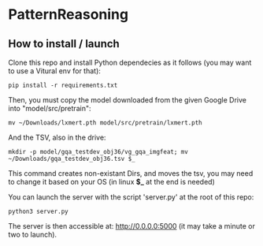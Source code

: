 # PatternReasoning



## How to install / launch


Clone this repo and install Python dependecies as it follows (you may want to use a Vitural env for that):


```
pip install -r requirements.txt
```

Then, you must copy the model downloaded from the given Google Drive into "model/src/pretrain":

```
mv ~/Downloads/lxmert.pth model/src/pretrain/lxmert.pth
```

And the TSV, also in the drive:

```
mkdir -p model/gqa_testdev_obj36/vg_gqa_imgfeat; mv ~/Downloads/gqa_testdev_obj36.tsv $_
```

This command creates non-existant Dirs, and moves the tsv, you may need to change it based on your OS (in linux **$_** at the end is needed)



You can launch the server with the script 'server.py' at the root of this repo:


```
python3 server.py
```




The server is then accessible at: http://0.0.0.0:5000 (it may take a minute or two to launch).

